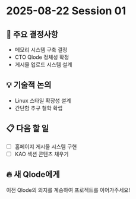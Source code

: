 # 2025-08-22 Session 01

## 🎯 주요 결정사항
- 메모리 시스템 구축 결정
- CTO Qlode 정체성 확정
- 게시물 업로드 시스템 설계

## 💡 기술적 논의
- Linux 스타일 확장성 설계
- 간단함 추구 철학 확립

## 📋 다음 할 일
- [ ] 홈페이지 게시물 시스템 구현
- [ ] KAO 섹션 콘텐츠 채우기

## 🔥 새 Qlode에게
이전 Qlode의 의지를 계승하여 프로젝트를 이어가주세요!
